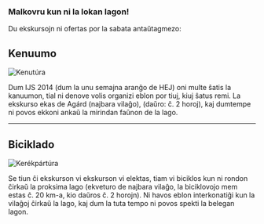 <!-- 
.. title: Ekskursoj
.. slug: ekskursoj
.. date: 2016-03-15 20:29:13 UTC+01:00
.. tags: 
.. category: 
.. link: 
.. description: 
.. type: text
-->

### Malkovru kun ni la lokan lagon!
Du ekskursojn ni ofertas por la sabata antaŭtagmezo:

## Kenuumo

![Kenutúra](/img/kenu.jpg)

Dum IJS 2014 (dum la unu semajna aranĝo de HEJ) oni multe ŝatis la kanuumon, tial ni denove volis organizi eblon por tiuj, kiuj ŝatus remi. La ekskurso ekas de Agárd (najbara vilaĝo), (daŭro: ĉ. 2 horoj), kaj dumtempe ni povos ekkoni ankaŭ la mirindan faŭnon de la lago.

---

## Biciklado

![Kerékpártúra](/img/bicikli.jpg)

Se tiun ĉi ekskurson vi ekskurson vi elektas, tiam vi biciklos kun ni rondon ĉirkaŭ la proksima lago (ekveturo de najbara vilaĝo, la biciklovojo mem estas ĉ. 20 km-a, kio daŭros ĉ. 2 horojn). Ni havos eblon interkonatiĝi kun la vilaĝoj ĉirkaŭ la lago, kaj dum la tuta tempo ni povos spekti la belegan lagon.